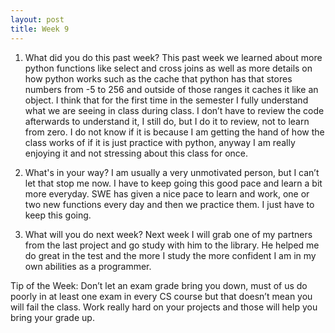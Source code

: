 ```yaml
---
layout: post
title: Week 9
---
```


1. What did you do this past week?
This past week we learned about more python functions like select and cross joins as well as more details on how python works such as the cache that python has that stores numbers from -5 to 256 and outside of those ranges it caches it like an object. I think that for the first time in the semester I fully understand what we are seeing in class during class. I don’t have to review the code afterwards to understand it, I still do, but I do it to review, not to learn from zero. I do not know if it is because I am getting the hand of how the class works of if it is just practice with python, anyway I am really enjoying it and not stressing about this class for once.

2. What's in your way?
I am usually a very unmotivated person, but I can’t let that stop me now. I have to keep going this good pace and learn a bit more everyday. SWE has given a nice pace to learn and work, one or two new functions every day and then we practice them. I just have to keep this going.

3. What will you do next week?
Next week I will grab one of my partners from the last project and go study with him to the library. He helped me do great in the test and the more I study the more confident I am in my own abilities as a programmer.

Tip of the Week: Don’t let an exam grade bring you down, must of us do poorly in at least one exam in every CS course but that doesn’t mean you will fail the class. Work really hard on your projects and those will help you bring your grade up.
